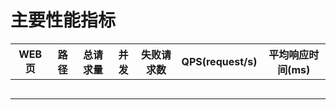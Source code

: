 # 主要性能指标

|WEB 页|路径|总请求量|并发|失败请求数|QPS(request/s)|平均响应时间(ms)|
|--|--|--|--|--|--|--|
||||||||
||||||||
||||||||
||||||||
||||||||
